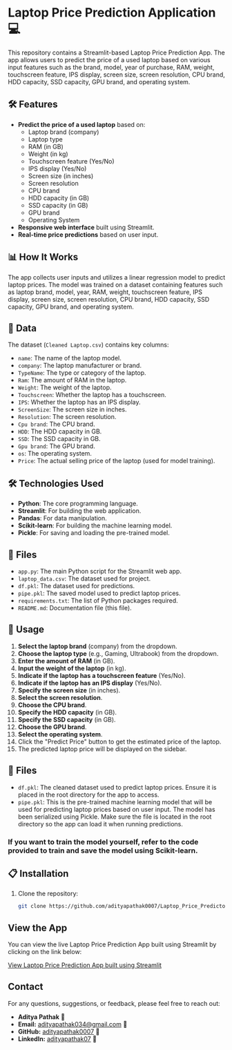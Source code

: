 # Laptop Price Prediction Application 💻

This repository contains a Streamlit-based Laptop Price Prediction App. The app allows users to predict the price of a used laptop based on various input features such as the brand, model, year of purchase, RAM, weight, touchscreen feature, IPS display, screen size, screen resolution, CPU brand, HDD capacity, SSD capacity, GPU brand, and operating system.

## 🛠️ Features
- **Predict the price of a used laptop** based on:
  - Laptop brand (company)
  - Laptop type
  - RAM (in GB)
  - Weight (in kg)
  - Touchscreen feature (Yes/No)
  - IPS display (Yes/No)
  - Screen size (in inches)
  - Screen resolution
  - CPU brand
  - HDD capacity (in GB)
  - SSD capacity (in GB)
  - GPU brand
  - Operating System
- **Responsive web interface** built using Streamlit.
- **Real-time price predictions** based on user input.

## 📊 How It Works
The app collects user inputs and utilizes a linear regression model to predict laptop prices. The model was trained on a dataset containing features such as laptop brand, model, year, RAM, weight, touchscreen feature, IPS display, screen size, screen resolution, CPU brand, HDD capacity, SSD capacity, GPU brand, and operating system.

## 📄 Data
The dataset (`Cleaned Laptop.csv`) contains key columns:
- `name`: The name of the laptop model.
- `company`: The laptop manufacturer or brand.
- `TypeName`: The type or category of the laptop.
- `Ram`: The amount of RAM in the laptop.
- `Weight`: The weight of the laptop.
- `Touchscreen`: Whether the laptop has a touchscreen.
- `IPS`: Whether the laptop has an IPS display.
- `ScreenSize`: The screen size in inches.
- `Resolution`: The screen resolution.
- `Cpu brand`: The CPU brand.
- `HDD`: The HDD capacity in GB.
- `SSD`: The SSD capacity in GB.
- `Gpu brand`: The GPU brand.
- `os`: The operating system.
- `Price`: The actual selling price of the laptop (used for model training).

## 🛠️ Technologies Used
- **Python**: The core programming language.
- **Streamlit**: For building the web application.
- **Pandas**: For data manipulation.
- **Scikit-learn**: For building the machine learning model.
- **Pickle**: For saving and loading the pre-trained model.

## 📁 Files
- `app.py`: The main Python script for the Streamlit web app.
- `laptop_data.csv`: The dataset used for project.
- `df.pkl`: The dataset used for predictions.
- `pipe.pkl`: The saved model used to predict laptop prices.
- `requirements.txt`: The list of Python packages required.
- `README.md`: Documentation file (this file).

## 🎯 Usage
1. **Select the laptop brand** (company) from the dropdown.
2. **Choose the laptop type** (e.g., Gaming, Ultrabook) from the dropdown.
3. **Enter the amount of RAM** (in GB).
4. **Input the weight of the laptop** (in kg).
5. **Indicate if the laptop has a touchscreen feature** (Yes/No).
6. **Indicate if the laptop has an IPS display** (Yes/No).
7. **Specify the screen size** (in inches).
8. **Select the screen resolution**.
9. **Choose the CPU brand**.
10. **Specify the HDD capacity** (in GB).
11. **Specify the SSD capacity** (in GB).
12. **Choose the GPU brand**.
13. **Select the operating system**.
14. Click the "Predict Price" button to get the estimated price of the laptop.
15. The predicted laptop price will be displayed on the sidebar.

## 📂 Files
- `df.pkl`: The cleaned dataset used to predict laptop prices. Ensure it is placed in the root directory for the app to access.
- `pipe.pkl`: This is the pre-trained machine learning model that will be used for predicting laptop prices based on user input. The model has been serialized using Pickle. Make sure the file is located in the root directory so the app can load it when running predictions.

### If you want to train the model yourself, refer to the code provided to train and save the model using Scikit-learn.

## 📋 Installation
1. Clone the repository:
   ```bash
   git clone https://github.com/adityapathak0007/Laptop_Price_Predictor.git

## View the App

You can view the live Laptop Price Prediction App built using Streamlit by clicking on the link below:

[View Laptop Price Prediction App built using Streamlit](https://laptoppricepredictor-byocjkyctngsve5znjp5nt.streamlit.app/)

## Contact

For any questions, suggestions, or feedback, please feel free to reach out:

- **Aditya Pathak** 👤
- **Email:** [adityapathak034@gmail.com](mailto:adityapathak034@gmail.com) 📧
- **GitHub:** [adityapathak0007](https://github.com/adityapathak0007) 🐙
- **LinkedIn:** [adityapathak07](https://www.linkedin.com/in/adityapathak07) 🔗
